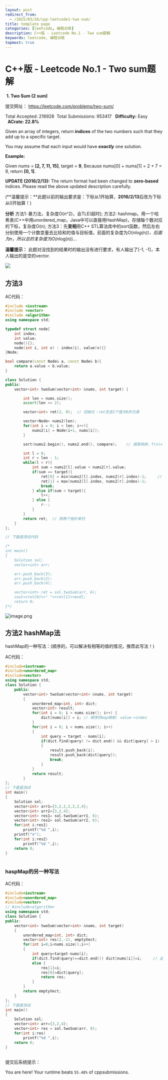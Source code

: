 ```yaml
---
layout: post
redirect_from:
  - /2025/03/26/cpp-leetcode1-two-sum/
title: template page
categories: [leetcode, 编程训练]
description: C++版 - Leetcode No.1 - Two sum题解
keywords: leetcode, 编程训练
topmost: true
---
```


# C++版 - Leetcode No.1 - Two sum题解
​
**1. Two Sum (2 sum)**

提交网址： <https://leetcode.com/problems/two-sum/>

Total Accepted: 216928  Total Submissions: 953417   **Difficulty:** Easy   **ACrate: 22.8%**

Given an array of integers, return **indices** of the two numbers such that they add up to a specific target.

You may assume that each input would have ***exactly*** one solution.

**Example:**

Given nums = **[2, 7, 11, 15]**, target = **9**,
Because nums[0] + nums[1] = 2 + 7 = 9,
return **[0, 1]**.

**UPDATE (2016/2/13):**
The return format had been changed to **zero-based** indices. Please read the above updated description carefully. 

(**温馨提示：**此题以前的输出要求是：下标从1开始算，**2016/2/13**后改为下标从0开始算！)

**分析**
方法1: 暴力法，复杂度O(n^2)，会TLE(超时);
方法2: hashmap。用一个哈希表(C++中用unordered_map，Java中可以直接用HashMap)，存储每个数对应的下标，复杂度O(n);
方法3：先**变相**用C++ STL算法库中的sort函数，然后左右分别使用一个计数变量去比较和的值与目标值，前面的复杂度为O(n*log(n))，后面为n，所以总的复杂度为O(n*log(n))...

**温馨提示：**
此题对没找到的结果时的输出没有进行要求，有人输出了[-1, -1]，本人输出的是空的vector.

![](https://img-blog.csdn.net/20160510100517645)![](data:image/gif;base64,R0lGODlhAQABAPABAP///wAAACH5BAEKAAAALAAAAAABAAEAAAICRAEAOw== "点击并拖拽以移动")​

## 方法3

AC代码：

```cpp
#include <iostream>
#include <vector>
#include <algorithm>
using namespace std;

typedef struct node{
    int index;
    int value;
    node(){};
    node(int i, int v) : index(i), value(v){}
}Node;

bool compare(const Node& a, const Node& b){
    return a.value < b.value;
}

class Solution {
public:
    vector<int> twoSum(vector<int> &nums, int target) {

        int len = nums.size();
        assert(len >= 2);

        vector<int> ret(2, 0);  // 初始化：ret包含2个值为0的元素

        vector<Node> nums2(len);
        for(int i = 0; i < len; i++){
            nums2[i] = Node(i+1, nums[i]);
        }

        sort(nums2.begin(), nums2.end(), compare);    // 调用快排，T(n)=O(n*log(n))

        int l = 0;
        int r = len - 1;
        while(l < r){
            int sum = nums2[l].value + nums2[r].value;
            if(sum == target){
                ret[0] = min(nums2[l].index, nums2[r].index)-1;     // 注意，这里需要减去1
                ret[1] = max(nums2[l].index, nums2[r].index)-1;
                break;
            } else if(sum < target){
                l++;
            } else {
                r--;
            }
        }
        return ret;  // 用两个指针来扫
    }
};

// 下面是测试代码

/*
int main()
{
    Solution sol;
    vector<int> arr;

    arr.push_back(3);
    arr.push_back(2);
    arr.push_back(4);

    vector<int> ret = sol.twoSum(arr, 6);
    cout<<ret[0]<<" "<<ret[1]<<endl;
    return 0;
}*/
```

![image.png](https://b.bdstatic.com/comment/btVm9ENZ4h2RcfZN9yiixw220e8408996b15f97edb15b6c48b76a5.png)


## 方法2 hashMap法
hashMap的一种写法：(顺序的，可以解决有相等的值的情况，推荐此写法！)

AC代码：

```cpp
#include<iostream>
#include<unordered_map>
#include<vector>
using namespace std;
class Solution {
	public:
		vector<int> twoSum(vector<int> &nums, int target)
		{
			unordered_map<int, int> dict;
			vector<int> result;
			for(int i = 0; i < nums.size(); i++) {
				dict[nums[i]] = i; // 顺序的map映射: value->index
			}
			for(int i = 0; i < nums.size(); i++)
			{
				int query = target - nums[i];
				if(dict.find(query) != dict.end() && dict[query] > i)  // dict[query] > i是为了防止重复计算
				{
					result.push_back(i);
					result.push_back(dict[query]);
					break;
				}
			}
			return result;
		}
};
// 下面是测试
int main()
{
    Solution sol;
    vector<int> arr1={3,2,2,2,2,2,4};
    vector<int> arr2={3,2,4};
    vector<int> res1= sol.twoSum(arr1, 6);
    vector<int> res2= sol.twoSum(arr2, 6);	
	for(int i:res1)
		printf("%d ",i);
	printf("n");
	for(int i:res2)
		printf("%d ",i);		
    return 0;
}
```

![](data:image/gif;base64,R0lGODlhAQABAPABAP///wAAACH5BAEKAAAALAAAAAABAAEAAAICRAEAOw== "点击并拖拽以移动")

### haspMap的另一种写法

AC代码：

```cpp
#include<iostream>
#include<unordered_map>
#include<vector>
// #include<algorithm>
using namespace std;
class Solution {
public:
	vector<int> twoSum(vector<int> &nums, int target)
	{
		unordered_map<int, int> dict;
		vector<int> res(2,-1), emptyVect;
		for(int i=0;i<nums.size();i++)
		{
			int query=target-nums[i];		
			if(dict.find(query)==dict.end()) dict[nums[i]]=i;     // 逆序的map映射: value->index
			else {
				res[1]=i;
				res[0]=dict[query];
				return res;	
			}
		}
		return emptyVect;
	}
};
// 下面是测试
int main()
{
    Solution sol;
    vector<int> arr={3,2,4};
    vector<int> res = sol.twoSum(arr, 8);
    for(int i:res)
		printf("%d ",i);
    return 0;
}
```

![](data:image/gif;base64,R0lGODlhAQABAPABAP///wAAACH5BAEKAAAALAAAAAABAAEAAAICRAEAOw== "点击并拖拽以移动")

提交后系统提示：

You are here!
Your runtime beats `55.48%` of cppsubmissions.

